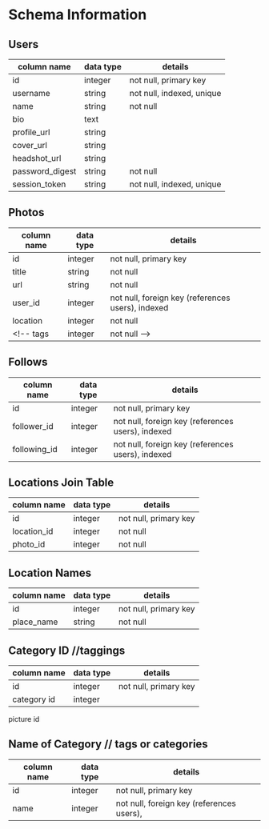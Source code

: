 # Schema Information

## Users
column name     | data type | details
----------------|-----------|-----------------------
id              | integer   | not null, primary key
username        | string    | not null, indexed, unique
name            | string    | not null
bio             | text      |
profile_url     | string    |
cover_url       | string    |
headshot_url       | string    |
password_digest | string    | not null
session_token   | string    | not null, indexed, unique

## Photos
column name | data type | details
------------|-----------|-----------------------
id          | integer   | not null, primary key
title       | string    | not null
url         | string    | not null
user_id     | integer   | not null, foreign key (references users), indexed
location    | integer    | not null
<!-- tags        | integer    | not null -->

## Follows
column name | data type | details
-------------|-----------|-----------------------
id           | integer   | not null, primary key
follower_id  | integer   | not null, foreign key (references users), indexed
following_id | integer   | not null, foreign key (references users), indexed



## Locations Join Table
column name | data type | details
-------------|-----------|-----------------------
id           | integer   | not null, primary key
location_id  | integer   | not null
photo_id     | integer   | not null


## Location Names
column name | data type | details
-------------|-----------|-----------------------
id           | integer   | not null, primary key
place_name   | string    | not null



## Category  ID  //taggings
column name | data type | details
-------------|-----------|-----------------------
id           | integer   | not null, primary key
category id  | integer   |
picture id


## Name of Category // tags or categories
column name | data type | details
-------------|-----------|-----------------------
id           | integer   | not null, primary key
name         | integer   | not null, foreign key (references users),
